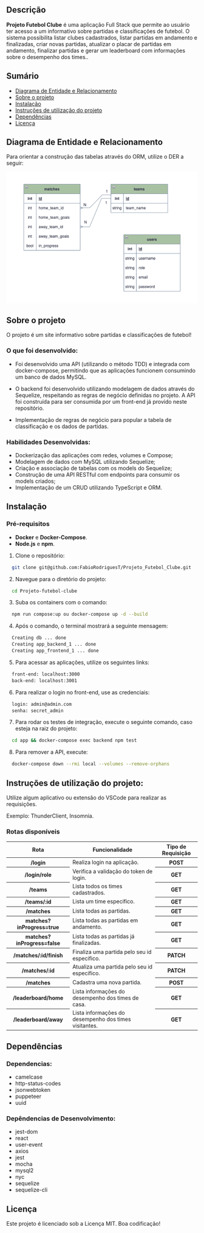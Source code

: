 ## Descrição

**Projeto Futebol Clube** é uma aplicação Full Stack que permite ao usuário ter acesso a um informativo sobre partidas e classificações de futebol. 
O sistema possibilita listar clubes cadastrados, listar partidas em andamento e finalizadas, criar novas partidas, atualizar o placar de partidas em andamento, 
finalizar partidas e gerar um leaderboard com informações sobre o desempenho dos times..

## Sumário
- [Diagrama de Entidade e Relacionamento](#Diagrama-de-Entidade-e-Relacionamento)
- [Sobre o projeto](#Sobre-o-projeto)
- [Instalação](#Instalação)
- [Instruções de utilização do projeto](#Instruções-de-utilização-do-projeto)
- [Dependências](#Dependências)
- [Licença](#Licença)

## Diagrama de Entidade e Relacionamento

Para orientar a construção das tabelas através do ORM, utilize o DER a seguir:
<p align="center"><img src="./futebol_clube_database.png"></p>

## Sobre o projeto

O projeto é um site informativo sobre partidas e classificações de futebol!

### O que foi desenvolvido:

- Foi desenvolvido uma API (utilizando o método TDD) e integrada com docker-compose, permitindo que as aplicações funcionem consumindo um banco de dados MySQL.

- O backend foi desenvolvido utilizando modelagem de dados através do Sequelize, respeitando as regras de negócio definidas no projeto. A API foi construída para ser consumida por um front-end já provido neste repositório.

- Implementação de regras de negócio para popular a tabela de classificação e os dados de partidas.

### Habilidades Desenvolvidas:

- Dockerização das aplicações com redes, volumes e Compose;
- Modelagem de dados com MySQL utilizando Sequelize;
- Criação e associação de tabelas com os models do Sequelize;
- Construção de uma API RESTful com endpoints para consumir os models criados;
- Implementação de um CRUD utilizando TypeScript e ORM.

## Instalação

### Pré-requisitos
- **Docker** e **Docker-Compose**.
- **Node.js** e **npm**.

1. Clone o repositório:
```bash
  git clone git@github.com:FabioRodriguesT/Projeto_Futebol_Clube.git
```
2. Navegue para o diretório do projeto:
```bash
  cd Projeto-futebol-clube
```
3. Suba os containers com o comando:
```bash
  npm run compose:up ou docker-compose up -d --build
```
4. Após o comando, o terminal mostrará a seguinte mensagem:
```bash
  Creating db ... done
  Creating app_backend_1 ... done
  Creating app_frontend_1 ... done
```
5. Para acessar as aplicações, utilize os seguintes links:
```bash
  front-end: localhost:3000
  back-end: localhost:3001
```
6. Para realizar o login no front-end, use as credenciais:
```bash
  login: admin@admin.com
  senha: secret_admin
```
7. Para rodar os testes de integração, execute o seguinte comando, caso esteja na raiz do projeto:
```bash
  cd app && docker-compose exec backend npm test
```
8. Para remover a API, execute:
```bash
  docker-compose down --rmi local --volumes --remove-orphans
```

## Instruções de utilização do projeto:

Utilize algum aplicativo ou extensão do VSCode para realizar as requisições.

Exemplo: ThunderClient, Insomnia.

### Rotas disponíveis

<table>
  <thead>
    <tr>
      <th>Rota</th>
      <th>Funcionalidade</th>
      <th>Tipo de Requisição</th>
    </tr>
  </thead>
  <tbody>
    <tr>
      <th>/login</th>
      <td>Realiza login na aplicação.</td>
      <th>POST</th>
    </tr>
    <tr>
      <th>/login/role</th>
      <td>Verifica a validação do token de login.</td>
      <th>GET</th>
    </tr>
    <tr>
      <th>/teams</th>
      <td>Lista todos os times cadastrados.</td>
      <th>GET</th>
    </tr>
    <tr>
      <th>/teams/:id</th>
      <td>Lista um time especifico.</td>
      <th>GET</th>
    </tr>
    <tr>
      <th>/matches</th>
      <td>Lista todas as partidas.</td>
      <th>GET</th>
    </tr>
    <tr>
      <th>matches?inProgress=true</th>
      <td>Lista todas as partidas em andamento.</td>
      <th>GET</th>
    </tr>
    <tr>
      <th>matches?inProgress=false</th>
      <td>Lista todas as partidas já finalizadas.</td>
      <th>GET</th>
    </tr>
    <tr>
      <th>/matches/:id/finish</th>
      <td>Finaliza uma partida pelo seu id especifico.</td>
      <th>PATCH</th>
    </tr>
    <tr>
      <th>/matches/:id</th>
      <td>Atualiza uma partida pelo seu id especifico.</td>
      <th>PATCH</th>
    </tr>
    <tr>
      <th>/matches</th>
      <td>Cadastra uma nova partida.</td>
      <th>POST</th>
    </tr>
    <tr>
      <th>/leaderboard/home</th>
      <td>Lista informações do desempenho dos times de casa.</td>
      <th>GET</th>
    </tr>
    <tr>
      <th>/leaderboard/away</th>
      <td>Lista informações do desempenho dos times visitantes.</td>
      <th>GET</th>
    </tr>
  </tbody>
</table>

## Dependências

### Dependencias: ###
<ul>
    <li>camelcase</li>
    <li>http-status-codes</li>
    <li>jsonwebtoken</li>
    <li>puppeteer</li>
    <li>uuid</li>
</ul>


### Depêndencias de Desenvolvimento: ### 

<ul>
    <li>jest-dom</li>
    <li>react</li>
    <li>user-event</li>
    <li>axios</li>
    <li>jest</li>
    <li>mocha</li>
    <li>mysql2</li>
    <li>nyc</li>
    <li>sequelize</li>
    <li>sequelize-cli</li>
</ul>


## Licença

Este projeto é licenciado sob a Licença MIT. Boa codificação!

